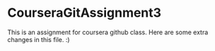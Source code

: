 # CourseraGitAssignment3
This is an assignment for coursera github class.
Here are some extra changes in this file.
:)

